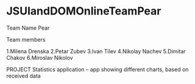 # JSUIandDOMOnlineTeamPear
Team Name Pear

Team members

1.Milena Drenska
2.Petar Zubev
3.Ivan Tilev
4.Nikolay Nachev
5.Dimitar Chakov
6.Miroslav Nikolov


PROJECT 
Statistics application – app showing different charts, based on received data